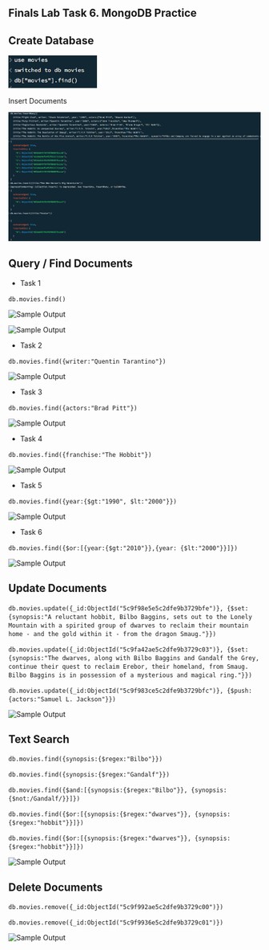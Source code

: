 ## Finals Lab Task 6. MongoDB Practice

## Create Database

![Sample Output](images/P1.png)

Insert Documents

![Sample Output](images/P2.png)

## Query / Find Documents

- Task 1
  
``` db.movies.find() ```

![Sample Output](images/P3.png)

![Sample Output](images/P4.png)

- Task 2
  
``` db.movies.find({writer:"Quentin Tarantino"}) ``` 

![Sample Output](images/P5.png)

- Task 3
  
``` db.movies.find({actors:"Brad Pitt"}) ```

![Sample Output](images/P6.png)

- Task 4
  
``` db.movies.find({franchise:"The Hobbit"}) ```

![Sample Output](images/P7.png)

- Task 5
  
``` db.movies.find({year:{$gt:"1990", $lt:"2000"}}) ```

![Sample Output](images/P8.png)

- Task 6
  
``` db.movies.find({$or:[{year:{$gt:"2010"}},{year: {$lt:"2000"}}]}) ```

![Sample Output](images/P9.png)

## Update Documents
  
``` db.movies.update({_id:ObjectId("5c9f98e5e5c2dfe9b3729bfe")}, {$set:{synopsis:"A reluctant hobbit, Bilbo Baggins, sets out to the Lonely Mountain with a spirited group of dwarves to reclaim their mountain home - and the gold within it - from the dragon Smaug."}}) ```

``` db.movies.update({_id:ObjectId("5c9fa42ae5c2dfe9b3729c03")}, {$set:{synopsis:"The dwarves, along with Bilbo Baggins and Gandalf the Grey, continue their quest to reclaim Erebor, their homeland, from Smaug. Bilbo Baggins is in possession of a mysterious and magical ring."}}) ```

``` db.movies.update({_id:ObjectId("5c9f983ce5c2dfe9b3729bfc")}, {$push:{actors:"Samuel L. Jackson"}}) ```

![Sample Output](images/P10.png)

## Text Search

``` db.movies.find({synopsis:{$regex:"Bilbo"}}) ```

``` db.movies.find({synopsis:{$regex:"Gandalf"}}) ```

``` db.movies.find({$and:[{synopsis:{$regex:"Bilbo"}}, {synopsis:{$not:/Gandalf/}}]}) ```

``` db.movies.find({$or:[{synopsis:{$regex:"dwarves"}}, {synopsis:{$regex:"hobbit"}}]}) ```

``` db.movies.find({$or:[{synopsis:{$regex:"dwarves"}}, {synopsis:{$regex:"hobbit"}}]}) ```

![Sample Output](images/P11.png)

## Delete Documents

``` db.movies.remove({_id:ObjectId("5c9f992ae5c2dfe9b3729c00")}) ```

``` db.movies.remove({_id:ObjectId("5c9f9936e5c2dfe9b3729c01")}) ```

![Sample Output](images/p12.png)

